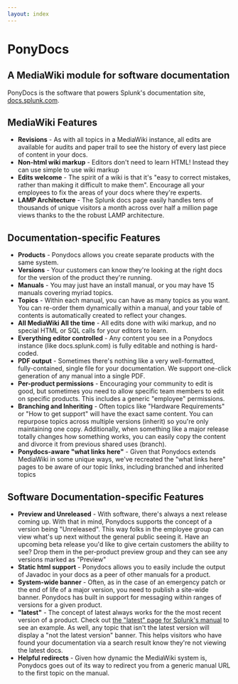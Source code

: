 ```yaml
---
layout: index
---
```


PonyDocs
========

A MediaWiki module for software documentation
---------------------------------------------

PonyDocs is the software that powers Splunk's documentation site, [docs.splunk.com](http://docs.splunk.com).

MediaWiki Features
------------------

* **Revisions** - As with all topics in a MediaWiki instance, all edits are available for audits and paper trail
  to see the history of every last piece of content in your docs.
* **Non-html wiki markup** - Editors don't need to learn HTML! Instead they can use simple to use wiki markup
* **Edits welcome** - The spirit of a wiki is that it's "easy to correct mistakes, rather than making it difficult to make them". 
  Encourage all your employees to fix the areas of your docs where they're experts.
* **LAMP Architecture** - The Splunk docs page easily handles tens of thousands of unique visitors a month 
  across over half a million page views thanks to the the robust LAMP architecture.

Documentation-specific Features
-------------------------------

* **Products** - Ponydocs allows you create separate products with the same system.
* **Versions** - Your customers can know they're looking at the right docs for the version of the product 
  they're running.
* **Manuals** - You may just have an install manual, or you may have 15 manuals covering myriad topics.
* **Topics** - Within each manual, you can have as many topics as you want. 
  You can re-order them dynamically within a manual, and your table of contents is automatically created to reflect your changes.
* **All MediaWiki All the time** - All edits done with wiki markup, and no special HTML or SQL calls for your editors to learn.
* **Everything editor controlled** - Any content you see in a Ponydocs instance (like docs.splunk.com) is fully editable
  and nothing is hard-coded.
* **PDF output** - Sometimes there's nothing like a very well-formatted, fully-contained, single file for your documentation.
  We support one-click generation of any manual into a single PDF.
* **Per-product permissions** - Encouraging your community to edit is good, but sometimes you need to allow specific team members
  to edit on specific products. This includes a generic "employee" permissions.
* **Branching and Inheriting** - Often topics like "Hardware Requirements" or "How to get support" will have the exact same content.
  You can repurpose topics across multiple versions (inherit) so you're only maintaining one copy.
  Additionally, when something like a major release totally changes how something works,
  you can easily copy the content and divorce it from previous shared uses (branch).
* **Ponydocs-aware "what links here"** - Given that Ponydocs extends MediaWiki in some unique ways,
  we've recreated the "what links here" pages to be aware of our topic links, including branched and inherited topics

Software Documentation-specific Features
----------------------------------------

* **Preview and Unreleased** - With software, there's always a next release coming up.
  With that in mind, Ponydocs supports the concept of a version being "Unreleased".
  This way folks in the employee group can view what's up next without the general public seeing it.
  Have an upcoming beta release you'd like to give certain customers the ability to see?
  Drop them in the per-product preview group and they can see any versions marked as "Preview"
* **Static html support** - Ponydocs allows you to easily include the output of Javadoc in your docs
  as a peer of other manuals for a product.
* **System-wide banner** - Often, as in the case of an emergency patch or the end of life of a major version,
  you need to publish a site-wide banner.
  Ponydocs has built in support for messaging within ranges of versions for a given product.
* **"latest"** - The concept of latest always works for the the most recent version of a product.
  Check out [the "latest" page for Splunk's manual](http://docs.splunk.com/Documentation/Splunk/latest) to see an example.
  As well, any topic that isn't the latest version will display a "not the latest version" banner.
  This helps visitors who have found your documentation via a search result know they're not viewing the latest docs.
* **Helpful redirects** - Given how dynamic the MediaWiki system is, Ponydocs goes out of its way to redirect you
  from a generic manual URL to the first topic on the manual.
